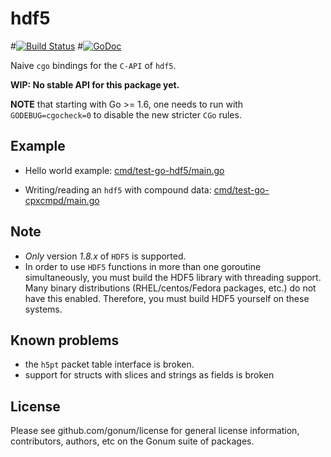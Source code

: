 # hdf5

#[![Build Status](https://secure.travis-ci.org/gonum/hdf5.png)](http://travis-ci.org/gonum/hdf5)
#[![GoDoc](https://godoc.org/gonum.org/v1/hdf5?status.svg)](https://godoc.org/gonum.org/v1/hdf5)

Naive ``cgo`` bindings for the ``C-API`` of ``hdf5``.

**WIP: No stable API for this package yet.**

**NOTE** that starting with Go >= 1.6, one needs to run with `GODEBUG=cgocheck=0` to disable the new stricter `CGo` rules.

## Example

- Hello world example: [cmd/test-go-hdf5/main.go](https://github.com/gonum/hdf5/blob/master/cmd/test-go-hdf5/main.go)

- Writing/reading an ``hdf5`` with compound data: [cmd/test-go-cpxcmpd/main.go](https://github.com/gonum/hdf5/blob/master/cmd/test-go-cpxcmpd/main.go)

## Note

- *Only* version *1.8.x* of ``HDF5`` is supported.
- In order to use ``HDF5`` functions in more than one goroutine simultaneously, you must build the HDF5 library with threading support. Many binary distributions (RHEL/centos/Fedora packages, etc.) do not have this enabled. Therefore, you must build HDF5 yourself on these systems.


## Known problems

- the ``h5pt`` packet table interface is broken.
- support for structs with slices and strings as fields is broken

## License

Please see github.com/gonum/license for general license information, contributors, authors, etc on the Gonum suite of packages.
